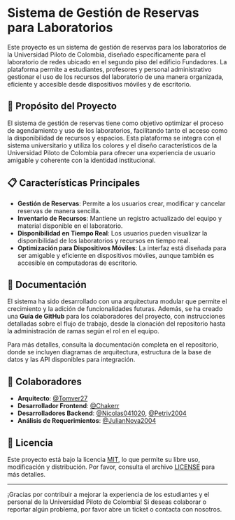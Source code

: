 # Sistema de Gestión de Reservas para Laboratorios

Este proyecto es un sistema de gestión de reservas para los laboratorios de la Universidad Piloto de Colombia, diseñado específicamente para el laboratorio de redes ubicado en el segundo piso del edificio Fundadores. La plataforma permite a estudiantes, profesores y personal administrativo gestionar el uso de los recursos del laboratorio de una manera organizada, eficiente y accesible desde dispositivos móviles y de escritorio.

## 🚀 Propósito del Proyecto

El sistema de gestión de reservas tiene como objetivo optimizar el proceso de agendamiento y uso de los laboratorios, facilitando tanto el acceso como la disponibilidad de recursos y espacios. Esta plataforma se integra con el sistema universitario y utiliza los colores y el diseño característicos de la Universidad Piloto de Colombia para ofrecer una experiencia de usuario amigable y coherente con la identidad institucional.

## 📋 Características Principales

- **Gestión de Reservas**: Permite a los usuarios crear, modificar y cancelar reservas de manera sencilla.
- **Inventario de Recursos**: Mantiene un registro actualizado del equipo y material disponible en el laboratorio.
- **Disponibilidad en Tiempo Real**: Los usuarios pueden visualizar la disponibilidad de los laboratorios y recursos en tiempo real.
- **Optimización para Dispositivos Móviles**: La interfaz está diseñada para ser amigable y eficiente en dispositivos móviles, aunque también es accesible en computadoras de escritorio.
  
## 📖 Documentación

El sistema ha sido desarrollado con una arquitectura modular que permite el crecimiento y la adición de funcionalidades futuras. Además, se ha creado una **Guía de GitHub** para los colaboradores del proyecto, con instrucciones detalladas sobre el flujo de trabajo, desde la clonación del repositorio hasta la administración de ramas según el rol en el equipo.

Para más detalles, consulta la documentación completa en el repositorio, donde se incluyen diagramas de arquitectura, estructura de la base de datos y las API disponibles para integración.

## 🤝 Colaboradores

- **Arquitecto**: [@Tomver27](https://github.com/Tomver27)
- **Desarrollador Frontend**: [@Chakerr](https://github.com/Chakerr)
- **Desarrolladores Backend**: [@Nicolas041020](https://github.com/Nicolas041020), [@Petriv2004](https://github.com/Petriv2004)
- **Análisis de Requerimientos**: [@JulianNova2004](https://github.com/JulianNova2004)


## 📝 Licencia

Este proyecto está bajo la licencia [MIT](LICENSE), lo que permite su libre uso, modificación y distribución. Por favor, consulta el archivo [LICENSE](LICENSE) para más detalles.

---

¡Gracias por contribuir a mejorar la experiencia de los estudiantes y el personal de la Universidad Piloto de Colombia! Si deseas colaborar o reportar algún problema, por favor abre un ticket o contacta con nosotros.
